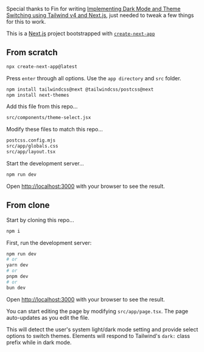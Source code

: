 Special thanks to Fin for writing [Implementing Dark Mode and Theme Switching using Tailwind v4 and Next.js](https://www.thingsaboutweb.dev/en/posts/dark-mode-with-tailwind-v4-nextjs), just needed to tweak a few things for this to work.

This is a [Next.js](https://nextjs.org) project bootstrapped with [`create-next-app`](https://nextjs.org/docs/app/api-reference/cli/create-next-app)

## From scratch

```bash
npx create-next-app@latest
```

Press `enter` through all options. Use the `app directory` and `src` folder.

```bash
npm install tailwindcss@next @tailwindcss/postcss@next
npm install next-themes
```

Add this file from this repo...

```bash
src/components/theme-select.jsx
```

Modify these files to match this repo...

```bash
postcss.config.mjs
src/app/globals.css
src/app/layout.tsx
```

Start the development server...

```bash
npm run dev
```

Open [http://localhost:3000](http://localhost:3000) with your browser to see the result.


## From clone

Start by cloning this repo...

```bash
npm i
```

First, run the development server:

```bash
npm run dev
# or
yarn dev
# or
pnpm dev
# or
bun dev
```

Open [http://localhost:3000](http://localhost:3000) with your browser to see the result.

You can start editing the page by modifying `src/app/page.tsx`. The page auto-updates as you edit the file.

This will detect the user's system light/dark mode setting and provide select options to switch themes. Elements will respond to Tailwind's `dark:` class prefix while in dark mode.
